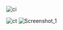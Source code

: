 
![ci](https://user-images.githubusercontent.com/119345284/212561473-d39307cb-f561-4e8d-a6b0-6047a584a036.png)

![ct](https://user-images.githubusercontent.com/119345284/212561477-fc39b980-2c93-4ec4-bdf6-07ebc0c8671a.png)
![Screenshot_1](https://user-images.githubusercontent.com/119345284/212562196-02757ec3-ee26-49fe-aa1e-948ab7dc833c.png)
